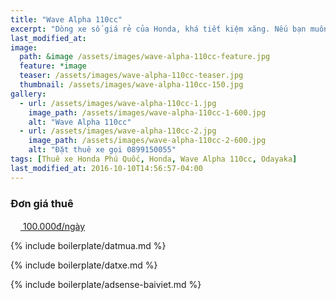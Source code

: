 ```yaml
---
title: "Wave Alpha 110cc"
excerpt: "Dòng xe số giá rẻ của Honda, khá tiết kiệm xăng. Nếu bạn muốn tiết kiệm chi phí trong các chuyến du lịch, thì đây là lựa chọn rất tốt cho bạn và gia đình. Gọi ngay 0899150055 để đặt xe."
last_modified_at: 
image: 
  path: &image /assets/images/wave-alpha-110cc-feature.jpg
  feature: *image
  teaser: /assets/images/wave-alpha-110cc-teaser.jpg
  thumbnail: /assets/images/wave-alpha-110cc-150.jpg
gallery:
  - url: /assets/images/wave-alpha-110cc-1.jpg
    image_path: /assets/images/wave-alpha-110cc-1-600.jpg
    alt: "Wave Alpha 110cc"
  - url: /assets/images/wave-alpha-110cc-2.jpg
    image_path: /assets/images/wave-alpha-110cc-2-600.jpg
    alt: "Đặt thuê xe gọi 0899150055"
tags: [Thuê xe Honda Phú Quốc, Honda, Wave Alpha 110cc, Odayaka]
last_modified_at: 2016-10-10T14:56:57-04:00
---
```


### Đơn giá thuê 

<div markdown="0" class="btn--group">
  <a href="https://www.paypal.me/odayaka" onclick="ga('send', 'event', 'link', 'click', 'Send PayPal');" class="btn">
    <svg class="icon icon--paypal" width="16px" height="16px"><use xlink:href="{{ 'icons.svg#icon-paypal' | prepend: 'assets/icons/' | relative_url }}"></use></svg> 100.000đ/ngày
  </a>
</div>

{% include boilerplate/datmua.md %}

{% include boilerplate/datxe.md %}

{% include boilerplate/adsense-baiviet.md %}